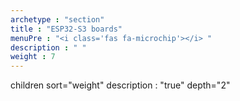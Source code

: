 ```yaml
---
archetype : "section"
title : "ESP32-S3 boards"
menuPre : "<i class='fas fa-microchip'></i> "
description : " "
weight : 7
---
```

children sort="weight" description : "true" depth="2"